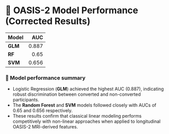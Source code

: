 # 🧠 OASIS-2 Model Performance (Corrected Results)

| Model | AUC |
|:------|----:|
| **GLM** | 0.887 |
| **RF** | 0.65 |
| **SVM** | 0.656 |


### 🧠 Model performance summary
- Logistic Regression (**GLM**) achieved the highest AUC (0.887), indicating robust discrimination between converted and non-converted participants.
- The **Random Forest** and **SVM** models followed closely with AUCs of 0.65 and 0.656 respectively.
- These results confirm that classical linear modeling performs competitively with non-linear approaches when applied to longitudinal OASIS-2 MRI-derived features.

